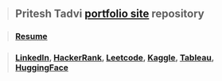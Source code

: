 > ## Pritesh Tadvi [portfolio site](https://pritesh2000.github.io/) repository

> ### [Resume](https://drive.google.com/file/d/1mufgx0gQmhpGkE7CdMp5v4kmRvUBOks6/view)

> ### [LinkedIn](https://www.linkedin.com/in/pritesh-tadvi/), [HackerRank](https://www.hackerrank.com/profile/__ppt_29), [Leetcode](https://leetcode.com/__ppt_29/), [Kaggle](https://www.kaggle.com/priteshtadvi), [Tableau](https://public.tableau.com/app/profile/priteshkumar.tadvi/), [HuggingFace](https://huggingface.co/pritesh29)
